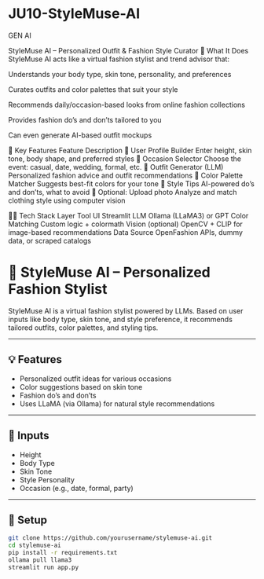 # JU10-StyleMuse-AI
GEN AI

 StyleMuse AI – Personalized Outfit & Fashion Style Curator
👗 What It Does
StyleMuse AI acts like a virtual fashion stylist and trend advisor that:

Understands your body type, skin tone, personality, and preferences

Curates outfits and color palettes that suit your style

Recommends daily/occasion-based looks from online fashion collections

Provides fashion do’s and don’ts tailored to you

Can even generate AI-based outfit mockups

💎 Key Features
Feature	Description
🧍 User Profile Builder	Enter height, skin tone, body shape, and preferred styles
🎯 Occasion Selector	Choose the event: casual, date, wedding, formal, etc.
👕 Outfit Generator (LLM)	Personalized fashion advice and outfit recommendations
🎨 Color Palette Matcher	Suggests best-fit colors for your tone
🧠 Style Tips	AI-powered do’s and don’ts, what to avoid
📸 Optional: Upload photo	Analyze and match clothing style using computer vision

🧑‍💻 Tech Stack
Layer	Tool
UI	Streamlit
LLM	Ollama (LLaMA3) or GPT
Color Matching	Custom logic + colormath
Vision (optional)	OpenCV + CLIP for image-based recommendations
Data Source	OpenFashion APIs, dummy data, or scraped catalogs

# 👗 StyleMuse AI – Personalized Fashion Stylist

StyleMuse AI is a virtual fashion stylist powered by LLMs. Based on user inputs like body type, skin tone, and style preference, it recommends tailored outfits, color palettes, and styling tips.

---

## 💡 Features

- Personalized outfit ideas for various occasions
- Color suggestions based on skin tone
- Fashion do’s and don’ts
- Uses LLaMA (via Ollama) for natural style recommendations

---

## 🧪 Inputs

- Height
- Body Type
- Skin Tone
- Style Personality
- Occasion (e.g., date, formal, party)

---

## 🚀 Setup

```bash
git clone https://github.com/yourusername/stylemuse-ai.git
cd stylemuse-ai
pip install -r requirements.txt
ollama pull llama3
streamlit run app.py
